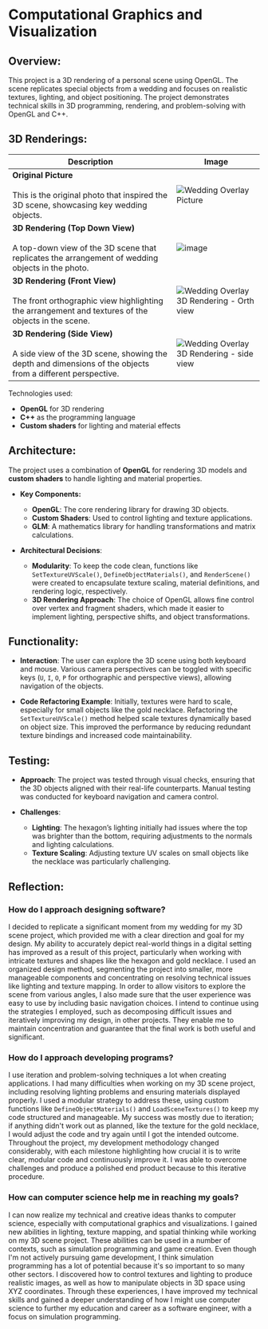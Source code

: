 # Computational Graphics and Visualization

## Overview:
This project is a 3D rendering of a personal scene using OpenGL. The scene replicates special objects from a wedding and focuses on realistic textures, lighting, and object positioning. The project demonstrates technical skills in 3D programming, rendering, and problem-solving with OpenGL and C++.

## 3D Renderings:
| **Description**                                                                                               | **Image**                                                                                                                                          |
|---------------------------------------------------------------------------------------------------------------|----------------------------------------------------------------------------------------------------------------------------------------------------|
| **Original Picture** <br /> <br /> This is the original photo that inspired the 3D scene, showcasing key wedding objects.                            | ![Wedding Overlay Picture](https://github.com/user-attachments/assets/f6e26690-31bf-4964-8294-62cf457f43ab)                                        |
| **3D Rendering (Top Down View)** <br /> <br /> A top-down view of the 3D scene that replicates the arrangement of wedding objects in the photo.      | ![image](https://github.com/user-attachments/assets/f6ab05b4-3b6c-497b-8f72-7c759ee7813f)                                                          |
| **3D Rendering (Front View)** <br /> <br /> The front orthographic view highlighting the arrangement and textures of the objects in the scene.       | ![Wedding Overlay 3D Rendering - Orth view](https://github.com/user-attachments/assets/fc212917-fd36-46f9-8ba3-659f992c6221)                        |
| **3D Rendering (Side View)** <br /> <br /> A side view of the 3D scene, showing the depth and dimensions of the objects from a different perspective.| ![Wedding Overlay 3D Rendering - side view](https://github.com/user-attachments/assets/98035f38-b160-4dcb-9a99-473567396b35)                        |


Technologies used: 
- **OpenGL** for 3D rendering
- **C++** as the programming language
- **Custom shaders** for lighting and material effects

## Architecture:
The project uses a combination of **OpenGL** for rendering 3D models and **custom shaders** to handle lighting and material properties.

- **Key Components:**
  - **OpenGL**: The core rendering library for drawing 3D objects.
  - **Custom Shaders**: Used to control lighting and texture applications.
  - **GLM**: A mathematics library for handling transformations and matrix calculations.

- **Architectural Decisions**:
  - **Modularity**: To keep the code clean, functions like `SetTextureUVScale()`, `DefineObjectMaterials()`, and `RenderScene()` were created to encapsulate texture scaling, material definitions, and rendering logic, respectively.
  - **3D Rendering Approach**: The choice of OpenGL allows fine control over vertex and fragment shaders, which made it easier to implement lighting, perspective shifts, and object transformations.

## Functionality:
- **Interaction**:
  The user can explore the 3D scene using both keyboard and mouse. Various camera perspectives can be toggled with specific keys (`U`, `I`, `O`, `P` for orthographic and perspective views), allowing navigation of the objects.

- **Code Refactoring Example**:
  Initially, textures were hard to scale, especially for small objects like the gold necklace. Refactoring the `SetTextureUVScale()` method helped scale textures dynamically based on object size. This improved the performance by reducing redundant texture bindings and increased code maintainability.

## Testing:
- **Approach**: 
  The project was tested through visual checks, ensuring that the 3D objects aligned with their real-life counterparts. Manual testing was conducted for keyboard navigation and camera control.
  
- **Challenges**:
  - **Lighting**: The hexagon’s lighting initially had issues where the top was brighter than the bottom, requiring adjustments to the normals and lighting calculations.
  - **Texture Scaling**: Adjusting texture UV scales on small objects like the necklace was particularly challenging.

## Reflection:
### How do I approach designing software?
I decided to replicate a significant moment from my wedding for my 3D scene project, which provided me with a clear direction and goal for my design. My ability to accurately depict real-world things in a digital setting has improved as a result of this project, particularly when working with intricate textures and shapes like the hexagon and gold necklace. I used an organized design method, segmenting the project into smaller, more manageable components and concentrating on resolving technical issues like lighting and texture mapping. In order to allow visitors to explore the scene from various angles, I also made sure that the user experience was easy to use by including basic navigation choices. I intend to continue using the strategies I employed, such as decomposing difficult issues and iteratively improving my design, in other projects. They enable me to maintain concentration and guarantee that the final work is both useful and significant.

### How do I approach developing programs?
I use iteration and problem-solving techniques a lot when creating applications. I had many difficulties when working on my 3D scene project, including resolving lighting problems and ensuring materials displayed properly. I used a modular strategy to address these, using custom functions like `DefineObjectMaterials()` and `LoadSceneTextures()` to keep my code structured and manageable. My success was mostly due to iteration; if anything didn't work out as planned, like the texture for the gold necklace, I would adjust the code and try again until I got the intended outcome. Throughout the project, my development methodology changed considerably, with each milestone highlighting how crucial it is to write clear, modular code and continuously improve it. I was able to overcome challenges and produce a polished end product because to this iterative procedure.

### How can computer science help me in reaching my goals?
I can now realize my technical and creative ideas thanks to computer science, especially with computational graphics and visualizations. I gained new abilities in lighting, texture mapping, and spatial thinking while working on my 3D scene project. These abilities can be used in a number of contexts, such as simulation programming and game creation. Even though I'm not actively pursuing game development, I think simulation programming has a lot of potential because it's so important to so many other sectors. I discovered how to control textures and lighting to produce realistic images, as well as how to manipulate objects in 3D space using XYZ coordinates. Through these experiences, I have improved my technical skills and gained a deeper understanding of how I might use computer science to further my education and career as a software engineer, with a focus on simulation programming.
